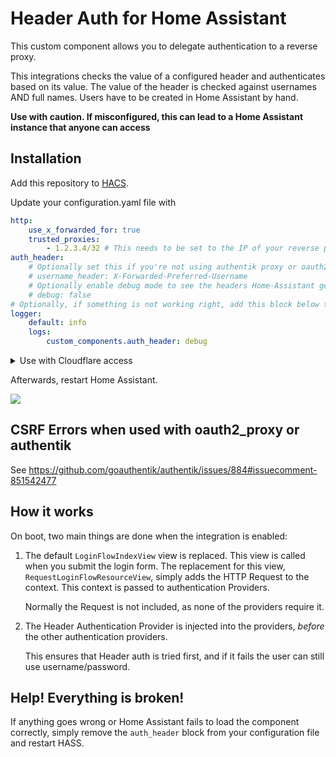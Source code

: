 # Header Auth for Home Assistant

This custom component allows you to delegate authentication to a reverse proxy.

This integrations checks the value of a configured header and authenticates based on its value. The value of the header is
checked against usernames AND full names. Users have to be created in Home Assistant by hand.

**Use with caution. If misconfigured, this can lead to a Home Assistant instance that anyone can access**

## Installation

Add this repository to [HACS](https://hacs.xyz/).

Update your configuration.yaml file with

```yaml
http:
    use_x_forwarded_for: true
    trusted_proxies:
        - 1.2.3.4/32 # This needs to be set to the IP of your reverse proxy
auth_header:
    # Optionally set this if you're not using authentik proxy or oauth2_proxy
    # username_header: X-Forwarded-Preferred-Username
    # Optionally enable debug mode to see the headers Home-Assistant gets
    # debug: false
# Optionally, if something is not working right, add this block below to get more information
logger:
    default: info
    logs:
        custom_components.auth_header: debug
```

<details>
<summary>Use with Cloudflare access</summary>

**Note:** This uses the email address provided by cloudflare, therefore you need to rename your users to use the
email provided by the identity provider of your Cloudflare Access Account

- Set up a remotely managed cloudflare tunnel ([Example](https://github.com/brenner-tobias/addon-cloudflared/blob/main/cloudflared/DOCS.md#remote-tunnel-add-on-setup-advanced))
- Set up a [Cloudflare Access Application](https://developers.cloudflare.com/cloudflare-one/applications/) for your Domain
- Obtain your [AUD tag](https://developers.cloudflare.com/cloudflare-one/identity/authorization-cookie/validating-json/#get-your-aud-tag)

```yaml
http:
    use_x_forwarded_for: true
    trusted_proxies:
        - 1.2.3.4/32 # This needs to be set to the IP of your reverse proxy
auth_header:
  use_cf_access: true
  cf_team: <your Cloudflare Zero Trust team name>
  cf_aud: <see step 3>
```


</details>

Afterwards, restart Home Assistant.

![](./.github/demo.gif)

## CSRF Errors when used with oauth2_proxy or authentik

See https://github.com/goauthentik/authentik/issues/884#issuecomment-851542477

## How it works

On boot, two main things are done when the integration is enabled:

1. The default `LoginFlowIndexView` view is replaced. This view is called when you submit the login form. The replacement for this view, `RequestLoginFlowResourceView`, simply adds the HTTP Request to the context. This context is passed to authentication Providers.

    Normally the Request is not included, as none of the providers require it.

2. The Header Authentication Provider is injected into the providers, *before* the other authentication providers.

    This ensures that Header auth is tried first, and if it fails the user can still use username/password.


## Help! Everything is broken!

If anything goes wrong or Home Assistant fails to load the component correctly, simply remove the `auth_header` block from your configuration file and restart HASS.
